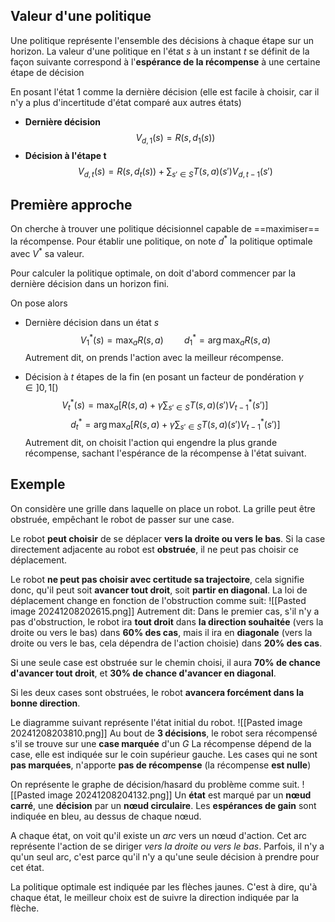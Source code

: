 ## Valeur d'une politique
Une politique représente l'ensemble des décisions à chaque étape sur un horizon.
La valeur d'une politique en l'état $s$ à un instant $t$ se définit de la façon suivante correspond à l'**espérance de la récompense** à une certaine étape de décision

En posant l'état $1$ comme la dernière décision (elle est facile à choisir, car il n'y a plus d'incertitude d'état comparé aux autres états)
- **Dernière décision** $$V_{d,1}(s) = R(s, d_{1}(s))$$
- **Décision à l'étape t** $$V_{d,t}(s) = R(s, d_{t}(s)) + \sum_{s' \in S}T(s,a)(s')V_{d,t-1} (s')$$


## Première approche
On cherche à trouver une politique décisionnel capable de ==maximiser== la récompense. Pour établir une politique, on note $d^{*}$ la politique optimale avec $V^{*}$ sa valeur.

Pour calculer la politique optimale, on doit d'abord commencer par la dernière décision dans un horizon fini.

On pose alors
- Dernière décision dans un état $s$ 
$$
V_{1}^{*}(s) = \max_{a} R(s, a) \quad \quad d_{1}^* = \arg\max_{a}R(s, a)
$$
Autrement dit, on prends l'action avec la meilleur récompense.

- Décision à $t$ étapes de la fin (en posant un facteur de pondération $\gamma \in ]0, 1[$)
$$
V_{t}^{*}(s) = \max_{a} \left[ R(s, a) + \gamma \sum_{s' \in S} T(s, a)(s') V^{*}_{t-1}(s')\right] \quad \quad $$ $$
 d_{t}^* = \arg\max_{a}\left[ R(s, a) + \gamma \sum_{s' \in S} T(s, a)(s') V^{*}_{t-1}(s')\right]
$$
Autrement dit, on choisit l'action qui engendre la plus grande récompense, sachant l'espérance de la récompense à l'état suivant.


## Exemple
On considère une grille dans laquelle on place un robot. La grille peut être obstruée, empêchant le robot de passer sur une case.

Le robot **peut choisir** de se déplacer **vers la droite ou vers le bas**. 
Si la case directement adjacente au robot est **obstruée**, il ne peut pas choisir ce déplacement. 

Le robot **ne peut pas choisir avec certitude sa trajectoire**, cela signifie donc, qu'il peut soit **avancer tout droit**, soit **partir en diagonal**.
La loi de déplacement change en fonction de l'obstruction comme suit:
![[Pasted image 20241208202615.png]]
Autrement dit:
Dans le premier cas, s'il n'y a pas d'obstruction, le robot ira **tout droit** dans **la direction souhaitée** (vers la droite ou vers le bas) dans **60% des cas**, mais il ira en **diagonale** (vers la droite ou vers le bas, cela dépendra de l'action choisie) dans **20% des cas**.

Si une seule case est obstruée sur le chemin choisi, il aura **70% de chance d'avancer tout droit**, et **30% de chance d'avancer en diagonal**.

Si les deux cases sont obstruées, le robot **avancera forcément dans la bonne direction**.

Le diagramme suivant représente l'état initial du robot.
![[Pasted image 20241208203810.png]]
Au bout de **3 décisions**, le robot sera récompensé s'il se trouve sur une **case marquée** d'un $G$
La récompense dépend de la case, elle est indiquée sur le coin supérieur gauche.
Les cases qui ne sont **pas marquées**, n'apporte **pas de récompense** (la récompense **est nulle**)

On représente le graphe de décision/hasard du problème comme suit.
![[Pasted image 20241208204132.png]]
Un **état** est marqué par un **nœud carré**, une **décision** par un **nœud circulaire**.
Les **espérances de gain** sont indiquée en bleu, au dessus de chaque nœud.

A chaque état, on voit qu'il existe un *arc* vers un nœud d'action. Cet arc représente l'action de se diriger *vers la droite ou vers le bas*. Parfois, il n'y a qu'un seul arc, c'est parce qu'il n'y a qu'une seule décision à prendre pour cet état.

La politique optimale est indiquée par les flèches jaunes. C'est à dire, qu'à chaque état, le meilleur choix est de suivre la direction indiquée par la flèche. 